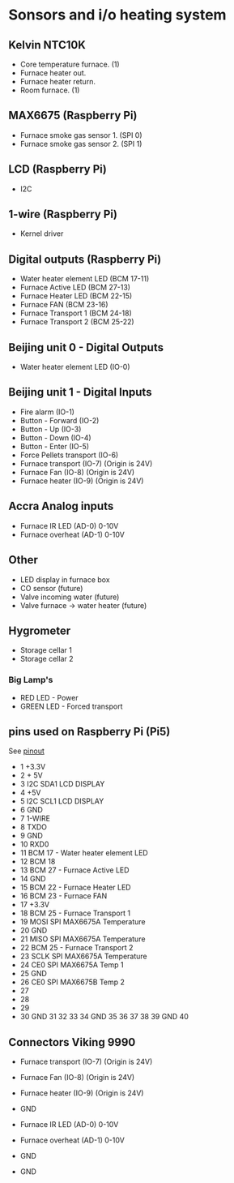 # Sonsors and i/o heating system


## Kelvin NTC10K
 - Core temperature furnace. (1)
 - Furnace heater out.
 - Furnace heater return.
 - Room furnace. (1)
  

## MAX6675 (Raspberry Pi)
 - Furnace smoke gas sensor 1. (SPI 0)
 - Furnace smoke gas sensor 2. (SPI 1)

## LCD (Raspberry Pi)
 * I2C

## 1-wire (Raspberry Pi)
 * Kernel driver

## Digital outputs (Raspberry Pi)
 - Water heater element LED (BCM 17-11)
 - Furnace Active LED       (BCM 27-13)
 - Furnace Heater LED       (BCM 22-15)
 - Furnace FAN              (BCM 23-16)
 - Furnace Transport 1      (BCM 24-18)
 - Furnace Transport 2      (BCM 25-22)


## Beijing unit 0 - Digital Outputs 
 - Water heater element LED (IO-0)


## Beijing unit 1 - Digital Inputs
 - Fire alarm (IO-1)
 - Button - Forward (IO-2)
 - Button - Up (IO-3)
 - Button - Down (IO-4)
 - Button - Enter (IO-5)
 - Force Pellets transport (IO-6)
 - Furnace transport (IO-7) (Origin is 24V)
 - Furnace Fan (IO-8)       (Origin is 24V)
 - Furnace heater (IO-9)    (Origin is 24V)


## Accra Analog inputs
 - Furnace IR LED (AD-0)   0-10V
 - Furnace overheat (AD-1) 0-10V


## Other
- LED display in furnace box
- CO sensor (future)
- Valve incoming water (future)
- Valve furnace -> water heater (future)


## Hygrometer
 - Storage cellar 1
 - Storage cellar 2


### Big Lamp's
 - RED LED - Power
 - GREEN LED - Forced transport


## pins used on Raspberry Pi (Pi5)

See [pinout](https://pinout.xyz/#)

* 1   +3.3V
* 2   + 5V 
* 3   I2C SDA1  LCD DISPLAY
* 4   +5V
* 5   I2C SCL1  LCD DISPLAY
* 6   GND
* 7   1-WIRE
* 8   TXDO
* 9   GND
* 10  RXD0
* 11  BCM 17 - Water heater element LED
* 12  BCM 18
* 13  BCM 27 - Furnace Active LED
* 14  GND
* 15  BCM 22 - Furnace Heater LED
* 16  BCM 23 - Furnace FAN
* 17  +3.3V
* 18  BCM 25 - Furnace Transport 1
* 19  MOSI SPI MAX6675A Temperature 
* 20  GND
* 21  MISO SPI MAX6675A Temperature
* 22  BCM 25 - Furnace Transport 2
* 23  SCLK SPI MAX6675A Temperature
* 24  CE0 SPI MAX6675A Temp 1
* 25  GND
* 26  CE0 SPI MAX6675B Temp 2
* 27
* 28
* 29
* 30  GND
  31
  32
  33
  34  GND
  35
  36
  37
  38
  39  GND
  40

## Connectors Viking 9990 

 - Furnace transport (IO-7) (Origin is 24V)
 - Furnace Fan (IO-8)       (Origin is 24V)
 - Furnace heater (IO-9)    (Origin is 24V)
 - GND
  
 - Furnace IR LED (AD-0)    0-10V
 - Furnace overheat (AD-1)  0-10V
 - GND
 - GND